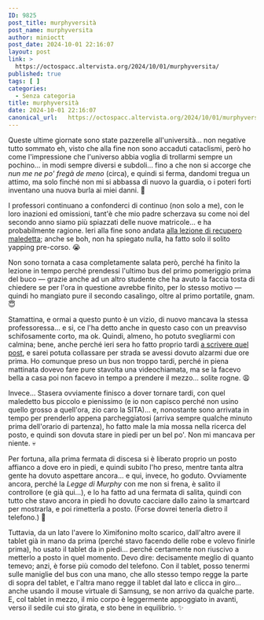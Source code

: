 ```yaml
---
ID: 9825
post_title: murphyversità
post_name: murphyversita
author: minioctt
post_date: 2024-10-01 22:16:07
layout: post
link: >
  https://octospacc.altervista.org/2024/10/01/murphyversita/
published: true
tags: [ ]
categories:
  - Senza categoria
title: murphyversità
date: 2024-10-01 22:16:07
canonical_url:   https://octospacc.altervista.org/2024/10/01/murphyversita/
---
```

<!-- wp:paragraph -->
<p>Queste ultime giornate sono state pazzerelle all'università... non negative tutto sommato eh, visto che alla fine non sono accaduti cataclismi, però ho come l'impressione che l'universo abbia voglia di trollarmi sempre un pochino... in modi sempre diversi e subdoli... fino a che non si accorge che <em>nun me ne po' fregà de meno</em> (circa), e quindi si ferma, dandomi tregua un attimo, ma solo finché non mi si abbassa di nuovo la guardia, o i poteri forti inventano una nuova burla ai miei danni. 🤡️</p>
<!-- /wp:paragraph -->

<!-- wp:paragraph -->
<p>I professori continuano a confonderci di continuo (non solo a me), con le loro inazioni ed omissioni, tant'è che mio padre scherzava su come noi del secondo anno siamo più spiazzati delle nuove matricole... e ha probabilmente ragione. Ieri alla fine sono andata <a href="2024/09/25/la-riuniversitoctt/">alla lezione di recupero maledetta</a>; anche se boh, non ha spiegato nulla, ha fatto solo il solito yapping pre-corso. 😭️</p>
<!-- /wp:paragraph -->

<!-- wp:paragraph -->
<p>Non sono tornata a casa completamente salata però, perché ha finito la lezione in tempo perché prendessi l'ultimo bus del primo pomeriggio prima del buco — grazie anche ad un altro studente che ha avuto la faccia tosta di chiedere se per l'ora in questione avrebbe finito, per lo stesso motivo — quindi ho mangiato pure il secondo casalingo, oltre al primo portatile, gnam. 😇️</p>
<!-- /wp:paragraph -->

<!-- wp:paragraph -->
<p>Stamattina, e ormai a questo punto è un vizio, di nuovo mancava la stessa professoressa... e si, ce l'ha detto anche in questo caso con un preavviso schifosamente corto, ma ok. Quindi, almeno, ho potuto svegliarmi con calmina; bene, anche perché ieri sera ho fatto proprio tardi <a href="2024/10/01/ultravisiocto/">a scrivere quel post</a>, e sarei potuta collassare per strada se avessi dovuto alzarmi due ore prima. Ho comunque preso un bus non troppo tardi, perché in piena mattinata dovevo fare pure stavolta una videochiamata, ma se la facevo bella a casa poi non facevo in tempo a prendere il mezzo... solite rogne. 😩️</p>
<!-- /wp:paragraph -->

<!-- wp:paragraph -->
<p>Invece... Stasera ovviamente finisco a dover tornare tardi, con quel maledetto bus piccolo e pienissimo (e io non capisco perché non usino quello grosso a quell'ora, zio caro la SITA)... e, nonostante sono arrivata in tempo per prenderlo appena parcheggiatosi (arriva sempre qualche minuto prima dell'orario di partenza), ho fatto male la mia mossa nella ricerca del posto, e quindi son dovuta stare in piedi per un bel po'. Non mi mancava per niente. 💀️</p>
<!-- /wp:paragraph -->

<!-- wp:paragraph -->
<p>Per fortuna, alla prima fermata di discesa si è liberato proprio un posto affianco a dove ero in piedi, e quindi subito l'ho preso, mentre tanta altra gente ha dovuto aspettare ancora... e qui, invece, ho goduto. Ovviamente ancora, perché la <em>Legge di Murphy</em> con me non si frena, è salito il controllore (e già qui...), e lo ha fatto ad una fermata di salita, quindi con tutto che stavo ancora in piedi ho dovuto cacciare dallo zaino la smartcard per mostrarla, e poi rimetterla a posto. (Forse dovrei tenerla dietro il telefono.) 👹️</p>
<!-- /wp:paragraph -->

<!-- wp:paragraph -->
<p>Tuttavia, da un lato l'avere lo Ximifonino molto scarico, dall'altro avere il tablet già in mano da prima (perché stavo facendo delle robe e volevo finirle prima), ho usato il tablet da in piedi... perché certamente non riuscivo a metterlo a posto in quel momento. Devo dire: decisamente meglio di quanto temevo; anzi, è forse più comodo del telefono. Con il tablet, posso tenermi sulle maniglie del bus con una mano, che allo stesso tempo regge la parte di sopra del tablet, e l'altra mano regge il tablet dal lato e clicca in giro... anche usando il mouse virtuale di Samsung, se non arrivo da qualche parte. E, col tablet in mezzo, il mio corpo è leggermente appoggiato in avanti, verso il sedile cui sto girata, e sto bene in equilibrio. ✨️</p>
<!-- /wp:paragraph -->